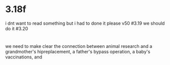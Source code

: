 # 3.18f
i dnt want to read something
but i had to done it
please v50
#3.19
we should do it
#3.20
#
we need to make clear the connection between animal research and a grandmother's hipreplacement, a father's bypass operation, a baby's vaccinations, and

